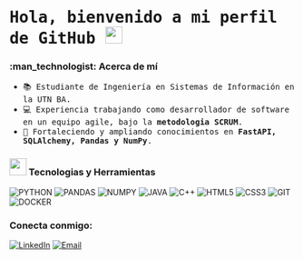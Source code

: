 <h1> <samp> Hola, bienvenido a mi perfil de GitHub <img src="https://raw.githubusercontent.com/verma-anushka/verma-anushka/master/gifs/wave.gif" width="30px"></h4></h1>

<h3> :man_technologist: Acerca de mí </h3>

- <samp> 📚 Estudiante de Ingeniería en Sistemas de Información en la UTN BA.
- <samp> 💻 Experiencia trabajando como desarrollador de software en un equipo agile, bajo la <b>metodologia SCRUM</b>.
- <samp> 🌱 Fortaleciendo y ampliando conocimientos en <b>FastAPI, SQLAlchemy, Pandas y NumPy</b>.

<h3><img src="https://media.giphy.com/media/WUlplcMpOCEmTGBtBW/giphy.gif" width="30"> Tecnologias y Herramientas</h3>

![PYTHON](http://img.shields.io/badge/-PYTHON-000000?style=for-the-badge&logo=python)
![PANDAS](https://img.shields.io/badge/Pandas-000000?style=for-the-badge&logo=Pandas&logoColor=FFF)
![NUMPY](https://img.shields.io/badge/NUMPY-000000?style=for-the-badge&logo=Numpy&logoColor=013243)
![JAVA](https://img.shields.io/badge/Open%20JDK-000000?style=for-the-badge&logo=OpenJDK)
![C++](https://img.shields.io/badge/C%2B%2B-000000?style=for-the-badge&logo=C%2B%2B&logoColor=%2300599C)
![HTML5](https://img.shields.io/badge/HTML5-000000?style=for-the-badge&logo=HTML5)
![CSS3](https://img.shields.io/badge/CSS3-000000?style=for-the-badge&logo=css3&logoColor=1572B6)
![GIT](https://img.shields.io/badge/-git-000000?style=for-the-badge&logo=Git)
![DOCKER](https://img.shields.io/badge/-docker-000000?style=for-the-badge&logo=Docker)

<h3> Conecta conmigo:</h3>
<p>
  <a href="https://www.linkedin.com/in/josueluque/"> <img alt="LinkedIn" src="https://img.shields.io/badge/LinkedIn-Josu%C3%A9_Luque-3776AB?logo=LinkedIn"></a>
  <a href="mailto:jluqueherbas@gmail.com"><img alt="Email" src="https://img.shields.io/badge/Email-jluqueherbas%40gmail.com-3776AB?logo=gmail&logoColor=D12228"></a>
</p>
